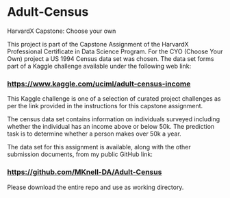 # Adult-Census
HarvardX Capstone: Choose your own

This project is part of the Capstone Assignment of the HarvardX Professional Certificate in Data Science Program. For the CYO (Choose Your Own) project a US 1994 Census 
data set was chosen. The data set forms part of a Kaggle challenge available under the following web link:

### https://www.kaggle.com/uciml/adult-census-income

This Kaggle challenge is one of a selection of curated project challenges as per the link provided in the instructions for this capstone assignment.

The census data set contains information on individuals surveyed including whether the individual has an income above or below 50k. The prediction task is to determine 
whether a person makes over 50k a year. 

The data set for this assignment is available, along with the other submission documents, from my public GitHub link:

### https://github.com/MKnell-DA/Adult-Census

Please download the entire repo and use as working directory.
